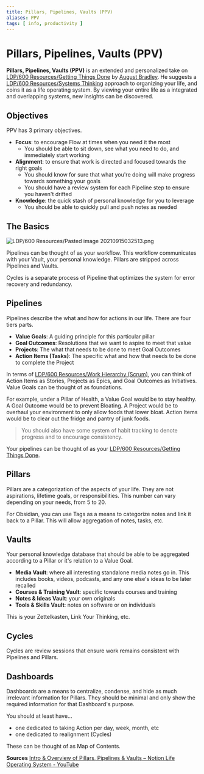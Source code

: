 ```yaml
---
title: Pillars, Pipelines, Vaults (PPV)
aliases: PPV
tags: [ info, productivity ]
---
```

# Pillars, Pipelines, Vaults (PPV)
**Pillars, Pipelines, Vaults (PPV)** is an extended and personalized take on [LDP/600 Resources/Getting Things Done](None) by [August Bradley](https://www.youtube.com/channel/UCfqj2oq6LVmR3ybC2nfjqKg). He suggests a [LDP/600 Resources/Systems Thinking](None) approach to organizing your life, and coins it as a life operating system. By viewing your entire life as a integrated and overlapping systems, new insights can be discovered.

## Objectives
PPV has 3 primary objectives.
- **Focus**: to encourage Flow at times when you need it the most
	- You should be able to sit down, see what you need to do, and immediately start working
- **Alignment**: to ensure that work is directed and focused towards the right goals
	- You should know for sure that what you're doing will make progress towards something your goals
	- You should have a review system for each Pipeline step to ensure you haven't drifted
- **Knowledge**: the quick stash of personal knowledge for you to leverage
	- You should be able to quickly pull and push notes as needed

## The Basics
![LDP/600 Resources/Pasted image 20210915032513.png](None)

Pipelines can be thought of as your workflow. This workflow communicates with your Vault, your personal knowledge. Pillars are stripped across Pipelines and Vaults.

Cycles is a separate process of Pipeline that optimizes the system for error recovery and redundancy.

## Pipelines
Pipelines describe the what and how for actions in our life. There are four tiers parts.
- **Value Goals**: A guiding principle for this particular pillar
- **Goal Outcomes**: Resolutions that we want to aspire to meet that value
- **Projects**: The what that needs to be done to meet Goal Outcomes
- **Action Items (Tasks)**: The specific what and how that needs to be done to complete the Project

In terms of [LDP/600 Resources/Work Hierarchy (Scrum)](None), you can think of Action Items as Stories, Projects as Epics, and Goal Outcomes as Initiatives. Value Goals can be thought of as foundations.

For example, under a Pillar of Health, a Value Goal would be to stay healthy. A Goal Outcome would be to prevent Bloating. A Project would be to overhaul your environment to only allow foods that lower bloat. Action Items would be to clear out the fridge and pantry of junk foods.

> You should also have some system of habit tracking to denote progress and to encourage consistency.

Your pipelines can be thought of as your [LDP/600 Resources/Getting Things Done](None).

## Pillars
Pillars are a categorization of the aspects of your life. They are not aspirations, lifetime goals, or responsibilities. This number can vary depending on your needs, from 5 to 20.

For Obsidian, you can use Tags as a means to categorize notes and link it back to a Pillar. This will allow aggregation of notes, tasks, etc.

## Vaults
Your personal knowledge database that should be able to be aggregated according to a Pillar or it's relation to a Value Goal.
- **Media Vault**: where all interesting standalone media notes go in. This includes books, videos, podcasts, and any one else's ideas to be later recalled
- **Courses & Training Vault**: specific towards courses and training
- **Notes & Ideas Vault**: your own originals
- **Tools & Skills Vault**: notes on software or on individuals

This is your Zettelkasten, Link Your Thinking, etc.

## Cycles
Cycles are review sessions that ensure work remains consistent with Pipelines and Pillars.

## Dashboards
Dashboards are a means to centralize, condense, and hide as much irrelevant information for Pillars. They should be minimal and only show the required information for that Dashboard's purpose.

You should at least have...
- one dedicated to taking Action per day, week, month, etc
- one dedicated to realignment (Cycles)

These can be thought of as Map of Contents.

**Sources**
[Intro & Overview of Pillars, Pipelines & Vaults – Notion Life Operating System - YouTube](https://www.youtube.com/watch?v=d93SGaf82OM)
